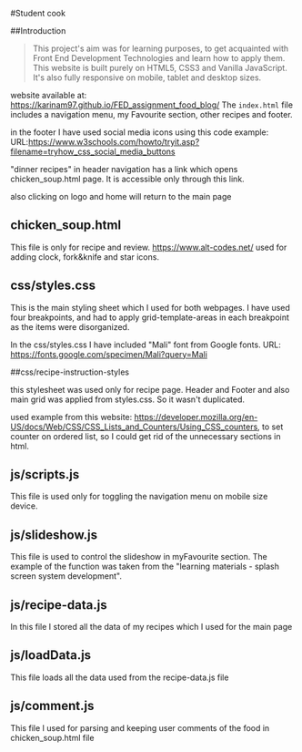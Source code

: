 #Student cook 

##Introduction
>This project's aim was for learning purposes, to get acquainted with Front End Development Technologies and learn how to apply them. This website is built purely on HTML5, CSS3 and Vanilla JavaScript. It's also fully responsive on mobile, tablet and desktop sizes. 

 website available at: https://karinam97.github.io/FED_assignment_food_blog/
The `index.html` file includes a navigation menu, my Favourite section, other recipes and footer.

in the footer I have used social media icons using this code example:
URL:https://www.w3schools.com/howto/tryit.asp?filename=tryhow_css_social_media_buttons

"dinner recipes" in header navigation has a link which opens chicken_soup.html page. It is accessible only through this link.

also clicking on logo and home will return to the main page

## chicken_soup.html

This file is only for recipe and review.
https://www.alt-codes.net/ used for adding clock, fork&knife and star icons.

## css/styles.css

This is the main styling sheet which I used for both webpages. I have used four breakpoints, and had to apply grid-template-areas in each breakpoint as the items were disorganized.

In the css/styles.css I have included "Mali" font from Google fonts.
URL: https://fonts.google.com/specimen/Mali?query=Mali


##css/recipe-instruction-styles

this stylesheet was used only for recipe page. Header and Footer and also main grid was applied from styles.css. So it wasn't duplicated.

used example from this website: https://developer.mozilla.org/en-US/docs/Web/CSS/CSS_Lists_and_Counters/Using_CSS_counters, to set counter on ordered list, so I could get rid of the unnecessary sections in html.

## js/scripts.js

 This file is used only for toggling the navigation menu on mobile size device.
 
## js/slideshow.js

This file is used to control the slideshow in myFavourite section. The example of the function was taken from the "learning materials - splash screen system development".

## js/recipe-data.js

In this file I stored all the data of my recipes which I used for the main page

## js/loadData.js

This file loads all the data used from the recipe-data.js file

## js/comment.js

This file I used for parsing and keeping user comments of the food in chicken_soup.html file
